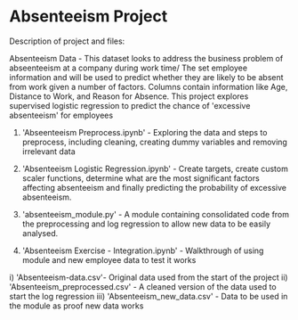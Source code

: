 # Absenteeism Project

Description of project and files:

Absenteeism Data - This dataset looks to address the business problem of abseenteeism at a company during work time/
The set employee information and will be used to predict whether they are likely to be absent from work given a number of factors.
Columns contain information like Age, Distance to Work, and Reason for Absence.
This project explores supervised logistic regression to predict the chance of 'excessive absenteeism' for employees

1) 'Abseenteeism Preprocess.ipynb' - Exploring the data and steps to preprocess, including cleaning, creating dummy variables and removing irrelevant data

2) 'Absenteeism Logistic Regression.ipynb' - Create targets, create custom scaler functions, determine what are the most significant factors affecting absenteeism and finally predicting the probability of excessive absenteeism.

3) 'absenteeism_module.py' - A module containing consolidated code from the preprocessing and log regression to allow new data to be easily analysed.

4) 'Absenteeism Exercise - Integration.ipynb' - Walkthrough of using module and new employee data to test it works


i) 'Absenteeism-data.csv'- Original data used from the start of the project
ii) 'Absenteeism_preprocessed.csv' - A cleaned version of the data used to start the log regression
iii) 'Absenteeism_new_data.csv' - Data to be used in the module as proof new data works

